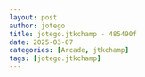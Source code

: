 ```yaml
---
layout: post
author: jotego
title: jotego.jtkchamp - 485490f
date: 2025-03-07
categories: [Arcade, jtkchamp]
tags: [jotego.jtkchamp]
---
```


